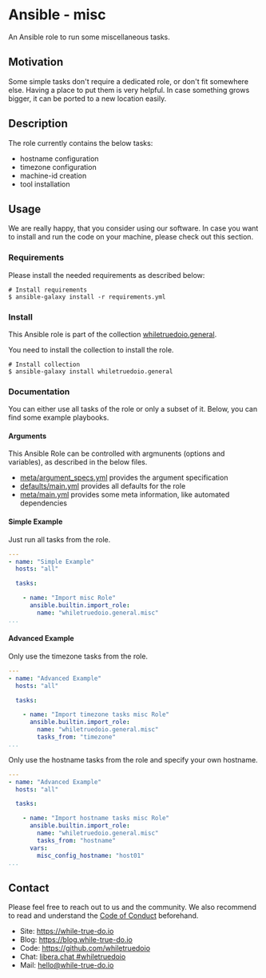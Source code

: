 <!--
reference: https://www.makeareadme.com/
reference: https://commonmark.org/
-->

# Ansible - misc

An Ansible role to run some miscellaneous tasks.

## Motivation

Some simple tasks don't require a dedicated role, or don't fit somewhere else.
Having a place to put them is very helpful. In case something grows bigger,
it can be ported to a new location easily.

## Description

The role currently contains the below tasks:

- hostname configuration
- timezone configuration
- machine-id creation
- tool installation

## Usage

We are really happy, that you consider using our software. In case you want to
install and run the code on your machine, please check out this section.

### Requirements

Please install the needed requirements as described below:

```shell
# Install requirements
$ ansible-galaxy install -r requirements.yml
```

### Install

This Ansible role is part of the collection
[whiletruedoio.general](https://github.com/whiletruedoio/whiletruedoio.general).

You need to install the collection to install the role.

```shell
# Install collection
$ ansible-galaxy install whiletruedoio.general
```

### Documentation

You can either use all tasks of the role or only a subset of it. Below, you can
find some example playbooks.

#### Arguments

This Ansible Role can be controlled with argmunents (options and variables), as
described in the below files.

- [meta/argument_specs.yml](meta/argument_specs.yml) provides the argument
  specification
- [defaults/main.yml](defaults/main.yml) provides all defaults for the role
- [meta/main.yml](meta/main.yml) provides some meta information, like automated
  dependencies

#### Simple Example

Just run all tasks from the role.

```yaml
---
- name: "Simple Example"
  hosts: "all"

  tasks:

    - name: "Import misc Role"
      ansible.builtin.import_role:
        name: "whiletruedoio.general.misc"
...
```

#### Advanced Example

Only use the timezone tasks from the role.

```yaml
---
- name: "Advanced Example"
  hosts: "all"

  tasks:

    - name: "Import timezone tasks misc Role"
      ansible.builtin.import_role:
        name: "whiletruedoio.general.misc"
        tasks_from: "timezone"
...
```

Only use the hostname tasks from the role and specify your own hostname.

```yaml
---
- name: "Advanced Example"
  hosts: "all"

  tasks:

    - name: "Import hostname tasks misc Role"
      ansible.builtin.import_role:
        name: "whiletruedoio.general.misc"
        tasks_from: "hostname"
      vars:
        misc_config_hostname: "host01"
...
```

## Contact

Please feel free to reach out to us and the community. We also recommend to read
and understand the
[Code of Conduct](https://github.com/whiletruedoio/.github/blob/main/docs/CODE_OF_CONDUCT.md)
beforehand.

- Site: <https://while-true-do.io>
- Blog: <https://blog.while-true-do.io>
- Code: <https://github.com/whiletruedoio>
- Chat: [libera.chat #whiletruedoio](https://web.libera.chat/gamja/#whiletruedo)
- Mail: [hello@while-true-do.io](mailto:hello@while-true-do.io)
